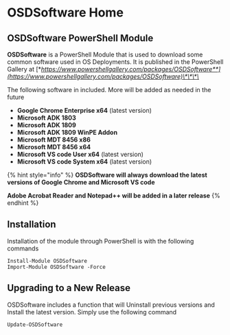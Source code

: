 # OSDSoftware Home

## **OSDSoftware** PowerShell Module

**OSDSoftware** is a PowerShell Module that is used to download some common software used in OS Deployments.  It is published in the PowerShell Gallery at [**https://www.powershellgallery.com/packages/OSDSoftware**](https://www.powershellgallery.com/packages/OSDSoftware)\*\*\*\*

The following software in included.  More will be added as needed in the future

* **Google Chrome Enterprise x64** \(latest version\)
* **Microsoft ADK 1803**
* **Microsoft ADK 1809**
* **Microsoft ADK 1809 WinPE Addon**
* **Microsoft MDT 8456 x86**
* **Microsoft MDT 8456 x64**
* **Microsoft VS code User x64** \(latest version\)
* **Microsoft VS code System x64** \(latest version\)

{% hint style="info" %}
**OSDSoftware will always download the latest versions of Google Chrome and Microsoft VS code**

**Adobe Acrobat Reader and Notepad++ will be added in a later release**
{% endhint %}

## Installation

Installation of the module through PowerShell is with the following commands

```text
Install-Module OSDSoftware
Import-Module OSDSoftware -Force
```

## Upgrading to a New Release

OSDSoftware includes a function that will Uninstall previous versions and Install the latest version.  Simply use the following command

```text
Update-OSDSoftware
```

